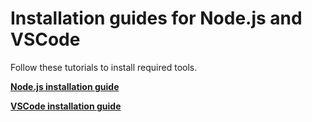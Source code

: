 # Installation guides for Node.js and VSCode

Follow these tutorials to install required tools.

**[Node.js installation guide](https://www.geeksforgeeks.org/installation-of-node-js-on-windows/)**

**[VSCode installation guide](https://www.geeksforgeeks.org/how-to-install-visual-studio-code-on-windows/)**